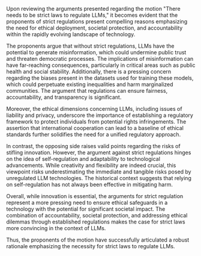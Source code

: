 Upon reviewing the arguments presented regarding the motion "There needs to be strict laws to regulate LLMs," it becomes evident that the proponents of strict regulations present compelling reasons emphasizing the need for ethical deployment, societal protection, and accountability within the rapidly evolving landscape of technology.

The proponents argue that without strict regulations, LLMs have the potential to generate misinformation, which could undermine public trust and threaten democratic processes. The implications of misinformation can have far-reaching consequences, particularly in critical areas such as public health and social stability. Additionally, there is a pressing concern regarding the biases present in the datasets used for training these models, which could perpetuate existing inequalities and harm marginalized communities. The argument that regulations can ensure fairness, accountability, and transparency is significant.

Moreover, the ethical dimensions concerning LLMs, including issues of liability and privacy, underscore the importance of establishing a regulatory framework to protect individuals from potential rights infringements. The assertion that international cooperation can lead to a baseline of ethical standards further solidifies the need for a unified regulatory approach.

In contrast, the opposing side raises valid points regarding the risks of stifling innovation. However, the argument against strict regulations hinges on the idea of self-regulation and adaptability to technological advancements. While creativity and flexibility are indeed crucial, this viewpoint risks underestimating the immediate and tangible risks posed by unregulated LLM technologies. The historical context suggests that relying on self-regulation has not always been effective in mitigating harm.

Overall, while innovation is essential, the arguments for strict regulation represent a more pressing need to ensure ethical safeguards in a technology with the potential for significant societal impact. The combination of accountability, societal protection, and addressing ethical dilemmas through established regulations makes the case for strict laws more convincing in the context of LLMs.

Thus, the proponents of the motion have successfully articulated a robust rationale emphasizing the necessity for strict laws to regulate LLMs.